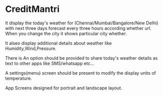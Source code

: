 # CreditMantri

It  display the today's weather for (Chennai/Mumbai/Bangalore/New Delhi)
with next three days forecast every three hours according whether url. When you change the city it shows particular city whether.

It alseo display additional details about weather like
Humidity,Wind,Pressure.

There is An option should be provided to share today's weather details as text to other apps like
SMS/whatsapp etc...

A settings(menu) screen should be present to modify the display units of temperature.

App Screens designed for portrait and landscape layout.
